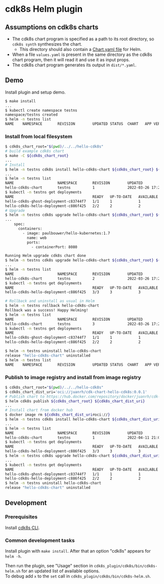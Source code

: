 # cdk8s Helm plugin 

## Assumptions on cdk8s charts

- The cdk8s chart program is specified as a path to its root directory, so `cdk8s synth` synthesizes the chart. 
  - This directory should also contain a [Chart.yaml file](https://helm.sh/docs/topics/charts/#the-chartyaml-file) for Helm.
- When a file `values.yaml` is present in the same directory as the cdk8s chart program, then it will read it and use it as input props. 
- The cdk8s chart program generates its output in `dist/*.yaml`.

## Demo

Install plugin and setup demo.

```bash
$ make install
...
$ kubectl create namespace testns
namespace/testns created
$ helm -n testns list
NAME    NAMESPACE       REVISION        UPDATED STATUS  CHART   APP VERSION
```

### Install from local filesystem

```bash
$ cdk8s_chart_root="$(pwd)/../../hello-cdk8s"
# build example cdk8s chart
$ make -C ${cdk8s_chart_root}
...
# Install
$ helm -n testns cdk8s install hello-cdk8s-chart ${cdk8s_chart_root} ${cdk8s_chart_root}/values.yaml
...
$ helm -n testns list
NAME                    NAMESPACE       REVISION        UPDATED                                 STATUS          CHART                   APP VERSION
hello-cdk8s-chart       testns          1               2022-03-26 17:23:15.960078569 +0100 CET deployed        buildachart-0.1.0       0.1.0 
$ kubectl -n testns get deployments
NAME                                    READY   UP-TO-DATE   AVAILABLE   AGE
hello-cdk8s-ghost-deployment-c83744f7   1/1     1            1           27s
hello-cdk8s-hello-deployment-c886f425   2/2     2            2           27s
# Upgrade
$ helm -n testns cdk8s upgrade hello-cdk8s-chart ${cdk8s_chart_root} ${cdk8s_chart_root}/values2.yaml --dry-run
...
    spec:
      containers:
        - image: paulbouwer/hello-kubernetes:1.7
          name: web
          ports:
            - containerPort: 8080

Running Helm upgrade cdk8s chart done
$ helm -n testns cdk8s upgrade hello-cdk8s-chart ${cdk8s_chart_root} ${cdk8s_chart_root}/values2.yaml
...
$ helm -n testns list
NAME                    NAMESPACE       REVISION        UPDATED                                 STATUS          CHART                   APP VERSION
hello-cdk8s-chart       testns          2               2022-03-26 17:24:49.81538591 +0100 CET  deployed        buildachart-0.1.0       0.1.0 
$ kubectl -n testns get deployments
NAME                                    READY   UP-TO-DATE   AVAILABLE   AGE
hello-cdk8s-hello-deployment-c886f425   3/3     3            3           114s

# Rollback and uninstall as usual in Helm
$ helm -n testns rollback hello-cdk8s-chart
Rollback was a success! Happy Helming!
$ helm -n testns list
NAME                    NAMESPACE       REVISION        UPDATED                                 STATUS          CHART                   APP VERSION
hello-cdk8s-chart       testns          3               2022-03-26 17:26:14.916111137 +0100 CET deployed        buildachart-0.1.0       0.1.0  
$ kubectl -n testns get deployments
NAME                                    READY   UP-TO-DATE   AVAILABLE   AGE
hello-cdk8s-ghost-deployment-c83744f7   1/1     1            1           39s
hello-cdk8s-hello-deployment-c886f425   2/2     2            2           3m37s

$ helm -n testns uninstall hello-cdk8s-chart
release "hello-cdk8s-chart" uninstalled
$ helm -n testns list
NAME    NAMESPACE       REVISION        UPDATED STATUS  CHART   APP VERSION
```

### Publish to image registry and install from image registry

```bash
$ cdk8s_chart_root="$(pwd)/../../hello-cdk8s"
$ cdk8s_chart_dist_uri='oci://juanrh/cdk-chart-hello-cdk8s:0.0.1'
# Publish chart to https://hub.docker.com/repository/docker/juanrh/cdk-chart-hello-cdk8s/tags?page=1&ordering=last_updated
$ helm cdk8s publish ${cdk8s_chart_root} ${cdk8s_chart_dist_uri}
...
# Install chart from docker hub
$ docker image rm ${cdk8s_chart_dist_uri#oci://}
$ helm -n testns cdk8s install hello-cdk8s-chart ${cdk8s_chart_dist_uri} ${cdk8s_chart_root}/values2.yaml
...
$ helm -n testns list
NAME                    NAMESPACE       REVISION        UPDATED                                         STATUS          CHART                   APP VERSION
hello-cdk8s-chart       testns          1               2022-04-11 21:06:29.037008846 +0200 CEST        deployed        buildachart-0.1.0       0.1.0 
$ kubectl -n testns get deployments
NAME                                    READY   UP-TO-DATE   AVAILABLE   AGE
hello-cdk8s-hello-deployment-c886f425   3/3     3            3           24s
$ helm -n testns cdk8s upgrade hello-cdk8s-chart ${cdk8s_chart_dist_uri} ${cdk8s_chart_root}/values.yaml
...
$ kubectl -n testns get deployments
NAME                                    READY   UP-TO-DATE   AVAILABLE   AGE
hello-cdk8s-ghost-deployment-c83744f7   1/1     1            1           7s
hello-cdk8s-hello-deployment-c886f425   2/2     2            2           55s
$ helm -n testns uninstall hello-cdk8s-chart
release "hello-cdk8s-chart" uninstalled
```

## Development

### Prerequisites

Install [cdk8s CLI](https://cdk8s.io/docs/latest/getting-started/).

### Common development tasks

Install plugin with `make install`. After that an option "cdk8s" appears for `helm -h`.

Then run the plugin, see "Usage" section in `cdk8s_plugin/cdk8s/bin/cdk8s-helm.sh` for an updated list of available options.  
To debug add `x` to the `set` call in `cdk8s_plugin/cdk8s/bin/cdk8s-helm.sh`.

